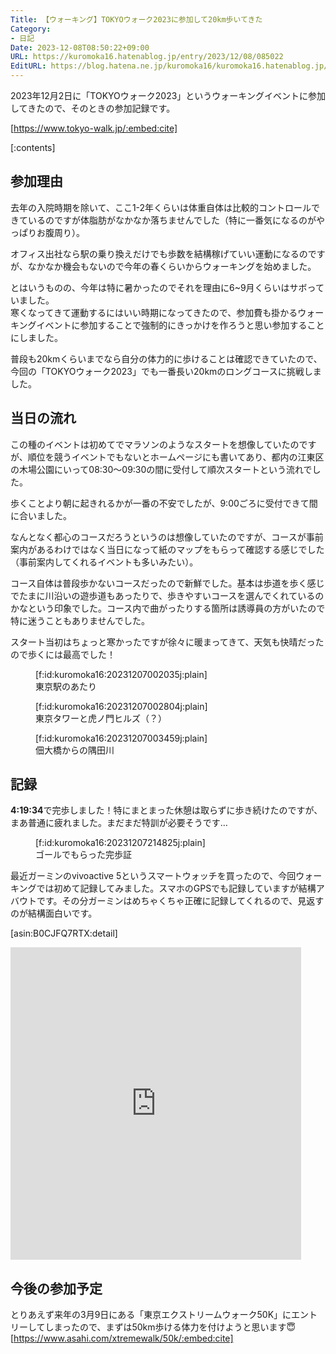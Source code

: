 ```yaml
---
Title: 【ウォーキング】TOKYOウォーク2023に参加して20km歩いてきた
Category:
- 日記
Date: 2023-12-08T08:50:22+09:00
URL: https://kuromoka16.hatenablog.jp/entry/2023/12/08/085022
EditURL: https://blog.hatena.ne.jp/kuromoka16/kuromoka16.hatenablog.jp/atom/entry/6801883189064669810
---
```


2023年12月2日に「TOKYOウォーク2023」というウォーキングイベントに参加してきたので、そのときの参加記録です。

[https://www.tokyo-walk.jp/:embed:cite]

[:contents]

## 参加理由
去年の入院時期を除いて、ここ1-2年くらいは体重自体は比較的コントロールできているのですが体脂肪がなかなか落ちませんでした（特に一番気になるのがやっぱりお腹周り）。

オフィス出社なら駅の乗り換えだけでも歩数を結構稼げていい運動になるのですが、なかなか機会もないので今年の春くらいからウォーキングを始めました。

とはいうものの、今年は特に暑かったのでそれを理由に6~9月くらいはサボっていました。  
寒くなってきて運動するにはいい時期になってきたので、参加費も掛かるウォーキングイベントに参加することで強制的にきっかけを作ろうと思い参加することにしました。

普段も20kmくらいまでなら自分の体力的に歩けることは確認できていたので、今回の「TOKYOウォーク2023」でも一番長い20kmのロングコースに挑戦しました。

## 当日の流れ
この種のイベントは初めてでマラソンのようなスタートを想像していたのですが、順位を競うイベントでもないとホームページにも書いてあり、都内の江東区の木場公園にいって08:30〜09:30の間に受付して順次スタートという流れでした。

歩くことより朝に起きれるかが一番の不安でしたが、9:00ごろに受付できて間に合いました。

なんとなく都心のコースだろうというのは想像していたのですが、コースが事前案内があるわけではなく当日になって紙のマップをもらって確認する感じでした（事前案内してくれるイベントも多いみたい）。

コース自体は普段歩かないコースだったので新鮮でした。基本は歩道を歩く感じでたまに川沿いの遊歩道もあったりで、歩きやすいコースを選んでくれているのかなという印象でした。コース内で曲がったりする箇所は誘導員の方がいたので特に迷うこともありませんでした。

スタート当初はちょっと寒かったですが徐々に暖まってきて、天気も快晴だったので歩くには最高でした！

<figure class="figure-image figure-image-fotolife" title="東京駅のあたり">[f:id:kuromoka16:20231207002035j:plain]<figcaption>東京駅のあたり</figcaption></figure>

<figure class="figure-image figure-image-fotolife" title="東京タワーと虎ノ門ヒルズ（？）">[f:id:kuromoka16:20231207002804j:plain]<figcaption>東京タワーと虎ノ門ヒルズ（？）</figcaption></figure>

<figure class="figure-image figure-image-fotolife" title="佃大橋からの隅田川">[f:id:kuromoka16:20231207003459j:plain]<figcaption>佃大橋からの隅田川</figcaption></figure>

## 記録
**4:19:34**で完歩しました！特にまとまった休憩は取らずに歩き続けたのですが、まあ普通に疲れました。まだまだ特訓が必要そうです…

<figure class="figure-image figure-image-fotolife" title="ゴールでもらった完歩証">[f:id:kuromoka16:20231207214825j:plain]<figcaption>ゴールでもらった完歩証</figcaption></figure>

最近ガーミンのvivoactive 5というスマートウォッチを買ったので、今回ウォーキングでは初めて記録してみました。スマホのGPSでも記録していますが結構アバウトです。その分ガーミンはめちゃくちゃ正確に記録してくれるので、見返すのが結構面白いです。

[asin:B0CJFQ7RTX:detail]

<iframe src='https://connect.garmin.com/modern/activity/embed/12948822368' title='江東区 ウォーク' width='465' height='500' frameborder='0'></iframe>


## 今後の参加予定
とりあえず来年の3月9日にある「東京エクストリームウォーク50K」にエントリーしてしまったので、まずは50km歩ける体力を付けようと思います😇
[https://www.asahi.com/xtremewalk/50k/:embed:cite]
